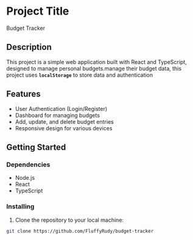 # Project Title

Budget Tracker

## Description

This project is a simple web application built with React and TypeScript, designed to manage personal budgets.manage their budget data, this project uses **`localStorage`** to store data and authentication

## Features

- User Authentication (Login/Register)
- Dashboard for managing budgets
- Add, update, and delete budget entries
- Responsive design for various devices

## Getting Started

### Dependencies

- Node.js
- React
- TypeScript

### Installing

1. Clone the repository to your local machine:
```bash
git clone https://github.com/FluffyRudy/budget-tracker
```
